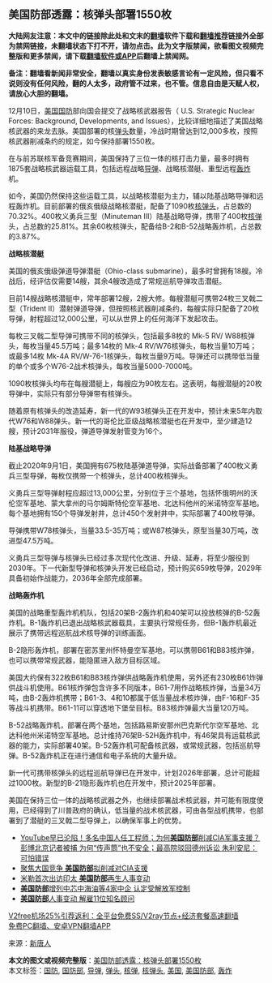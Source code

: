  <h2>美国防部透露：核弹头部署1550枚</h2> <p class="notice"><b>大陆网友注意：本文中的链接除此处和文末的<a href="https://github.com/bannedbook/fanqiang" >翻墙</a>软件下载和<a href="https://github.com/killgcd/justmysocks/blob/master/README.md">翻墙推荐</a>链接外全部为禁网链接，未翻墙状态下打不开，请勿点击。此为文字版禁闻，欲看图文视频完整版和更多禁闻，请下载<a href="https://github.com/bannedbook/fanqiang">翻墙软件或APP</a>后翻墙上禁闻网。</p><p>备注：翻墙看新闻非常安全，翻墙以真实身份发表敏感言论有一定风险，但只看不说则没有任何风险，翻的人太多，政府管不过来，也不管。信息自由是天赋人权，请放心大胆的翻墙。</b></p>  <div class="entry"> <p id="conimg">12月10日，<a href="https://www.bannedbook.org/bnews/tag/%e7%be%8e%e5%9b%bd/" class="st_tag internal_tag" rel="tag" title="标签 美国 下的日志">美国</a><a href="https://www.bannedbook.org/bnews/tag/%E5%9B%BD%E9%98%B2/" class="st_tag internal_tag" rel="tag" title="标签 国防 下的日志">国防</a>部向国会提交了战略核武器报告（ U.S. Strategic Nuclear Forces: Background, Developments, and Issues），比较详细地描述了美国战略核武器的来龙去脉。美国部署的核<a href="https://www.bannedbook.org/bnews/tag/%E5%BC%B9%E5%A4%B4/" class="st_tag internal_tag" rel="tag" title="标签 弹头 下的日志">弹头</a>数量，冷战时期曾达到12,000多枚，按照核武器削减条约的规定，如今保持部署1550枚。</p> <p>在与前苏联核军备竞赛期间，美国保持了三位一体的核打击力量，最多时拥有1875套战略核武器运载工具，包括远程战略<a href="https://www.bannedbook.org/bnews/tag/%e5%af%bc%e5%bc%b9/" class="st_tag internal_tag" rel="tag" title="标签 导弹 下的日志">导弹</a>、战略核潜艇、重型远程<a href="https://www.bannedbook.org/bnews/tag/%e8%bd%b0%e7%82%b8/" class="st_tag internal_tag" rel="tag" title="标签 轰炸 下的日志">轰炸</a>机。</p> <p>如今，美国仍然保持这些运载工具，以战略核潜艇为主力，辅以陆基战略导弹和远程轰炸机。目前部署的俄亥俄级战略核潜艇，配备了1090枚<a href="https://www.bannedbook.org/bnews/tag/%e6%a0%b8%e5%bc%b9%e5%a4%b4/" class="st_tag internal_tag" rel="tag" title="标签 核弹头 下的日志">核弹头</a>，占总数的70.32%。400枚义勇兵三型（Minuteman III）陆基战略导弹，携带了400枚<a href="https://www.bannedbook.org/bnews/tag/%e6%a0%b8%e5%bc%b9/" class="st_tag internal_tag" rel="tag" title="标签 核弹 下的日志">核弹</a>头，占总数的25.81%。其余60枚核弹头，配备给B-2和B-52战略轰炸机，占总数的3.87%。</p> <p><strong>战略核潜艇</strong></p> <p>美国的俄亥俄级弹道导弹潜艇（Ohio-class submarine），最多时曾拥有18艘。冷战后，经评估仅需要14艘，其余4艘改造成了常规巡航导弹攻击潜艇。</p>  <p>目前14艘战略核潜艇中，常年部署12艘，2艘大修。每艘潜艇可携带24枚三叉戟二型（Trident II）潜射弹道导弹，但按照核武器削减条约，每艘实际只配备了20枚导弹，射程超过12,000公里，可以从世界上的任何海洋下发起攻击。</p> <p>每枚三叉戟二型导弹可携带不同的核弹头，包括最多8枚的 Mk-5 RV/ W88核弹头，每枚当量45.5万吨；最多14枚的 Mk-4 RV/W76核弹头，每枚当量10万吨；或最多14枚 Mk-4A RV/W-76-1核弹头，每枚当量9万吨。导弹还可以携带低当量的单个或多个W76-2战术核弹头，每枚当量5000-7000吨。</p> <p>1090枚核弹头均布在每艘潜艇上，每艘应为90枚左右。这表明，每艘潜艇的20枚导弹中，实际只有部分导弹带有核弹头。</p> <p>随着原有核弹头的改造延寿，新一代的W93核弹头正在开发中，预计未来5年内取代W76和W88弹头。新一代的哥伦比亚级战略核潜艇也在开发中，至少建造12艘，预计2031年服役，弹道导弹发射管变为16个。</p> <p><strong>陆基战略导弹</strong></p>  <p>截止2020年9月1日，美国拥有675枚陆基弹道导弹，实际战备部署了400枚义勇兵三型导弹，每枚仅携带一个核弹头，总计400枚核弹头。</p> <p>义勇兵三型导弹射程应超过13,000公里，分别位于三个基地，包括怀俄明州的沃伦空军基地、蒙大拿州的马尔姆斯特伦空军基地、北达科他州的米诺特空军基地。每个基地拥有150个导弹发射井，总计450个发射井中，实际部署了400枚导弹。</p> <p>导弹携带W78核弹头，当量33.5-35万吨；或W87核弹头，原型当量30万吨，改进型47.5万吨。</p> <p>义勇兵三型导弹与核弹头已经过多次现代化改进、升级、延寿，将至少服役到2030年。下一代新型导弹和核弹头开发已经启动，预计购买659枚导弹，2029年具备初始作战能力，2036年全部完成部署。</p> <p><strong>战略轰炸机</strong></p>  <p>美国的战略重型轰炸机机队，包括20架B-2轰炸机和40架可以投放核弹的B-52轰炸机。B-1轰炸机已退出战略核武器载具，主要执行常规任务，但B-1轰炸机最近展示了携带远程巡航战术核导弹的训练画面。</p> <p>B-2隐形轰炸机，部署在密苏里州怀特曼空军基地，可以携带B61和B83核炸弹，也可以携带常规武器，能隐匿进入敌方目标区域。</p> <p>美国大约保有322枚B61和B83核炸弹供战略轰炸机使用，另外还有230枚B61炸弹供战斗机使用。B61核炸弹包含许多不同版本，B61-7用作战略核炸弹，当量34万吨，由B-2轰炸机携带；B61-3、4和10都属于低当量战术核炸弹，由F-16和F-35等战斗机携带。B61-11可以穿透地下堡垒目标。B83核炸弹最大当量120万吨。</p> <p>B-52战略轰炸机，部署在两个基地，包括路易斯安那州巴克斯代尔空军基地、北达科他州米诺特空军基地。总计维持76架B-52H轰炸机中，有46架具有运载核武器的能力，实际部署40架。B-52轰炸机可配备核武器，或常规武器，包括巡航导弹。B-52轰炸机正在进行通信和电子系统的大量升级。</p> <p>新一代可携带核弹头的远程巡航导弹已在开发中，计划2026年部署，总计可能超过1000枚。新型的B-21隐形轰炸机也在开发中，预计2025年部署。</p>  <p>美国在保持三位一体的战略核武器之外，也继续部署战术核武器，并可能有限度使用，已经得到了川普政府的确认，低当量的战术核武器，可由各型战机携带，也部署到了潜艇的三叉戟二型导弹上，以确保军事上的优势。</p> <ul class='op-related-articles' title='相关阅读'> <li><a href='https://www.bannedbook.org/bnews/bannedvideo/20201212/1446455.html' target='_blank'>YouTube早已沦陷！多名中国人任工程师；为何<b>美国防部</b>削减CIA军事支援？彭博北京记者被捕  为何“传声筒”也不安全；最高院驳回德州诉讼 朱利安尼：可怕错误</a></li> <li><a href='https://www.bannedbook.org/bnews/bannedvideo/20201212/1446287.html' target='_blank'>聚焦大国竞争  <b>美国防部</b>拟削减对CIA支援</a></li> <li><a href='https://www.bannedbook.org/bnews/bannedvideo/20201208/1443949.html' target='_blank'>米勒首次出访印太 <b>美国防部</b>再生人事变动</a></li> <li><a href='https://www.bannedbook.org/bnews/cbnews/20201204/1441802.html' target='_blank'><b>美国防部</b>增列中芯中海油等4家中企 认定受解放军控制</a></li> <li><a href='https://www.bannedbook.org/bnews/cbnews/20201127/1438256.html' target='_blank'><b>美国防部</b>人事变动 解雇11位知名顾问</a></li> </ul> <p class="texttj"> <a href="https://github.com/bannedbook/fanqiang/wiki/V2ray%E6%9C%BA%E5%9C%BA" target="_blank">V2free机场25%引荐返利：全平台免费SS/V2ray节点+经济套餐高速翻墙</a><br/> <a href="https://github.com/bannedbook/fanqiang/wiki/%E7%A6%81%E9%97%BB%E7%BD%91%E5%AE%89%E5%8D%93%E7%BF%BB%E5%A2%99%E6%96%B0%E9%97%BBAPP" target="_blank">免费PC翻墙、安卓VPN翻墙APP</a></p><p> 来源：<span class='wp_keywordlink_affiliate'><a href="https://www.ntdtv.com/" title="新唐人">新唐人</a></span> </p><a name='sharetosocial'></a>       <div><b>本文的图文或视频完整版</b>：<a href='https://www.bannedbook.org/bnews/cbnews/20201215/1447798.html'>美国防部透露：核弹头部署1550枚</a></div>  </div><!--END ENTRY--> <div class="postfooter"> <div>本文标签：<a href="https://www.bannedbook.org/bnews/tag/%E5%9B%BD%E9%98%B2/" rel="tag">国防</a>, <a href="https://www.bannedbook.org/bnews/tag/%E5%9B%BD%E9%98%B2%E9%83%A8/" rel="tag">国防部</a>, <a href="https://www.bannedbook.org/bnews/tag/%e5%af%bc%e5%bc%b9/" rel="tag">导弹</a>, <a href="https://www.bannedbook.org/bnews/tag/%E5%BC%B9%E5%A4%B4/" rel="tag">弹头</a>, <a href="https://www.bannedbook.org/bnews/tag/%e6%a0%b8%e5%bc%b9/" rel="tag">核弹</a>, <a href="https://www.bannedbook.org/bnews/tag/%e6%a0%b8%e5%bc%b9%e5%a4%b4/" rel="tag">核弹头</a>, <a href="https://www.bannedbook.org/bnews/tag/%e7%be%8e%e5%9b%bd/" rel="tag">美国</a>, <a href="https://www.bannedbook.org/bnews/tag/%e7%be%8e%e5%9b%bd%e9%98%b2%e9%83%a8/" rel="tag">美国防部</a>, <a href="https://www.bannedbook.org/bnews/tag/%e8%bd%b0%e7%82%b8/" rel="tag">轰炸</a></div>  </div><!--END POSTFOOTER--> 